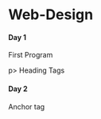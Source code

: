# Web-Design
<h4>Day 1</h4>
<p> First Program </p>p>
Heading Tags

<h4>Day 2</h4>
Anchor tag <a href= "https: "> </a>
<p>
<a href= "https: "> </a>
</p>

  


